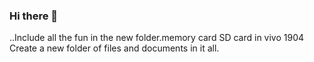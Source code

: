 ### Hi there 👋

<!--
**Hetchham/mubinmat** is a ✨ _special_ ✨ repository because its `README.md` (this file) appears on your GitHub profile.

Here are some ideas to get you started:

- 🔭 I’m currently working on .Tanasak The abbreviation of Thanasak is Shutting
- 🌱 I’m currently learning .that Mubeen is the default name of Tanasak and has the abbreviation shut'up
- 👯 I’m looking to collaborate on .to bring storage Mubeen Come together with Thanasak Machawanich,Master Hakeem Matchawanit,and will use a new name Hetchham.pege so Hetchham.pege will be building a residence in Thailand..
- 🤔 I’m looking for help with geem224.gn@gmail.com,gemnakab@gmail.com,...
- 💬 Ask me about ...old storage in the clouds Huawei ID The phone number used is 0610837496.
- 📫 How to reach me: memumasah@gmail.com to0992405179...
- 😄 Pronouns: ...will use the new name Tanasak Matchawanit
- ⚡ Fun fact: ... Facebook page for kimji.pegefeacbook.com/message me.Tanasak Matchawanit.me
-->..Include all the fun in the new folder.memory card SD card in vivo 1904 Create a new folder of files and documents in it all.
